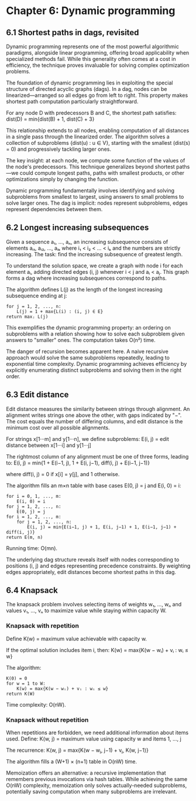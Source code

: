 # Chapter 6: Dynamic programming

## 6.1 Shortest paths in dags, revisited

Dynamic programming represents one of the most powerful algorithmic paradigms, alongside linear programming, offering broad applicability when specialized methods fail. While this generality often comes at a cost in efficiency, the technique proves invaluable for solving complex optimization problems.

The foundation of dynamic programming lies in exploiting the special structure of directed acyclic graphs (dags). In a dag, nodes can be linearized—arranged so all edges go from left to right. This property makes shortest path computation particularly straightforward.

For any node D with predecessors B and C, the shortest path satisfies:
dist(D) = min{dist(B) + 1, dist(C) + 3}

This relationship extends to all nodes, enabling computation of all distances in a single pass through the linearized order. The algorithm solves a collection of subproblems {dist(u) : u ∈ V}, starting with the smallest (dist(s) = 0) and progressively tackling larger ones.

The key insight: at each node, we compute some function of the values of the node's predecessors. This technique generalizes beyond shortest paths—we could compute longest paths, paths with smallest products, or other optimizations simply by changing the function.

Dynamic programming fundamentally involves identifying and solving subproblems from smallest to largest, using answers to small problems to solve larger ones. The dag is implicit: nodes represent subproblems, edges represent dependencies between them.

## 6.2 Longest increasing subsequences

Given a sequence a₁, ..., aₙ, an increasing subsequence consists of elements aᵢ₁, aᵢ₂, ..., aᵢₖ where i₁ < i₂ < ... < iₖ and the numbers are strictly increasing. The task: find the increasing subsequence of greatest length.

To understand the solution space, we create a graph with node i for each element aᵢ, adding directed edges (i, j) whenever i < j and aᵢ < aⱼ. This graph forms a dag where increasing subsequences correspond to paths.

The algorithm defines L(j) as the length of the longest increasing subsequence ending at j:

```
for j = 1, 2, ..., n:
    L(j) = 1 + max{L(i) : (i, j) ∈ E}
return maxⱼ L(j)
```

This exemplifies the dynamic programming property: an ordering on subproblems with a relation showing how to solve each subproblem given answers to "smaller" ones. The computation takes O(n²) time.

The danger of recursion becomes apparent here. A naive recursive approach would solve the same subproblems repeatedly, leading to exponential time complexity. Dynamic programming achieves efficiency by explicitly enumerating distinct subproblems and solving them in the right order.

## 6.3 Edit distance

Edit distance measures the similarity between strings through alignment. An alignment writes strings one above the other, with gaps indicated by "−". The cost equals the number of differing columns, and edit distance is the minimum cost over all possible alignments.

For strings x[1···m] and y[1···n], we define subproblems:
E(i, j) = edit distance between x[1···i] and y[1···j]

The rightmost column of any alignment must be one of three forms, leading to:
E(i, j) = min{1 + E(i−1, j), 1 + E(i, j−1), diff(i, j) + E(i−1, j−1)}

where diff(i, j) = 0 if x[i] = y[j], and 1 otherwise.

The algorithm fills an m×n table with base cases E(0, j) = j and E(i, 0) = i:

```
for i = 0, 1, ..., m:
    E(i, 0) = i
for j = 1, 2, ..., n:
    E(0, j) = j
for i = 1, 2, ..., m:
    for j = 1, 2, ..., n:
        E(i, j) = min{E(i−1, j) + 1, E(i, j−1) + 1, E(i−1, j−1) + diff(i, j)}
return E(m, n)
```

Running time: O(mn).

The underlying dag structure reveals itself with nodes corresponding to positions (i, j) and edges representing precedence constraints. By weighting edges appropriately, edit distances become shortest paths in this dag.

## 6.4 Knapsack

The knapsack problem involves selecting items of weights w₁, ..., wₙ and values v₁, ..., vₙ to maximize value while staying within capacity W.

### Knapsack with repetition

Define K(w) = maximum value achievable with capacity w.

If the optimal solution includes item i, then:
K(w) = max{K(w − wᵢ) + vᵢ : wᵢ ≤ w}

The algorithm:
```
K(0) = 0
for w = 1 to W:
    K(w) = max{K(w − wᵢ) + vᵢ : wᵢ ≤ w}
return K(W)
```

Time complexity: O(nW).

### Knapsack without repetition

When repetitions are forbidden, we need additional information about items used. Define:
K(w, j) = maximum value using capacity w and items 1, ..., j

The recurrence:
K(w, j) = max{K(w − wⱼ, j−1) + vⱼ, K(w, j−1)}

The algorithm fills a (W+1) × (n+1) table in O(nW) time.

Memoization offers an alternative: a recursive implementation that remembers previous invocations via hash tables. While achieving the same O(nW) complexity, memoization only solves actually-needed subproblems, potentially saving computation when many subproblems are irrelevant.
